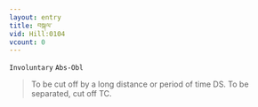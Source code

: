 ```yaml
---
layout: entry
title: བསྐལ་
vid: Hill:0104
vcount: 0
---
```

`Involuntary` `Abs-Obl`
> To be cut off by a long distance or period of time DS\.
 To be separated, cut off TC\.

